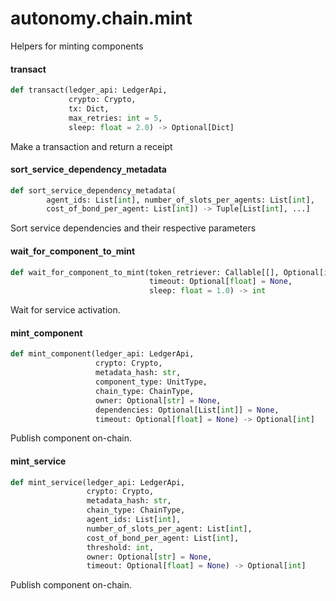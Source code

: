 <a id="autonomy.chain.mint"></a>

# autonomy.chain.mint

Helpers for minting components

<a id="autonomy.chain.mint.transact"></a>

#### transact

```python
def transact(ledger_api: LedgerApi,
             crypto: Crypto,
             tx: Dict,
             max_retries: int = 5,
             sleep: float = 2.0) -> Optional[Dict]
```

Make a transaction and return a receipt

<a id="autonomy.chain.mint.sort_service_dependency_metadata"></a>

#### sort`_`service`_`dependency`_`metadata

```python
def sort_service_dependency_metadata(
        agent_ids: List[int], number_of_slots_per_agents: List[int],
        cost_of_bond_per_agent: List[int]) -> Tuple[List[int], ...]
```

Sort service dependencies and their respective parameters

<a id="autonomy.chain.mint.wait_for_component_to_mint"></a>

#### wait`_`for`_`component`_`to`_`mint

```python
def wait_for_component_to_mint(token_retriever: Callable[[], Optional[int]],
                               timeout: Optional[float] = None,
                               sleep: float = 1.0) -> int
```

Wait for service activation.

<a id="autonomy.chain.mint.mint_component"></a>

#### mint`_`component

```python
def mint_component(ledger_api: LedgerApi,
                   crypto: Crypto,
                   metadata_hash: str,
                   component_type: UnitType,
                   chain_type: ChainType,
                   owner: Optional[str] = None,
                   dependencies: Optional[List[int]] = None,
                   timeout: Optional[float] = None) -> Optional[int]
```

Publish component on-chain.

<a id="autonomy.chain.mint.mint_service"></a>

#### mint`_`service

```python
def mint_service(ledger_api: LedgerApi,
                 crypto: Crypto,
                 metadata_hash: str,
                 chain_type: ChainType,
                 agent_ids: List[int],
                 number_of_slots_per_agent: List[int],
                 cost_of_bond_per_agent: List[int],
                 threshold: int,
                 owner: Optional[str] = None,
                 timeout: Optional[float] = None) -> Optional[int]
```

Publish component on-chain.


